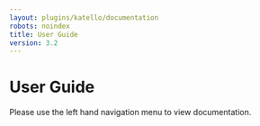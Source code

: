 ```yaml
---
layout: plugins/katello/documentation
robots: noindex
title: User Guide
version: 3.2
---
```


# User Guide

Please use the left hand navigation menu to view documentation.
